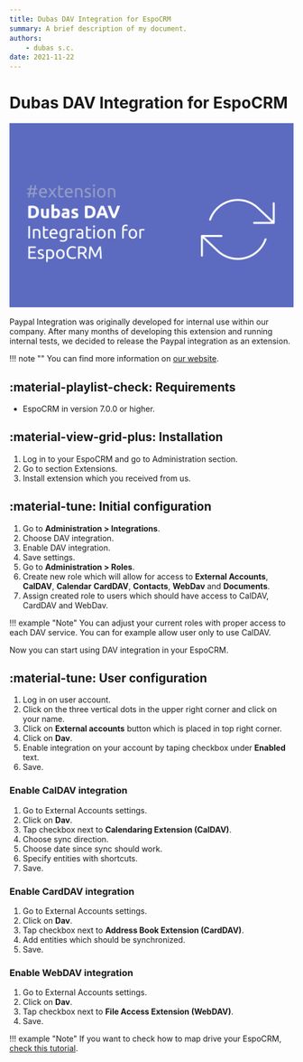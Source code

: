```yaml
---
title: Dubas DAV Integration for EspoCRM
summary: A brief description of my document.
authors:
    - dubas s.c.
date: 2021-11-22
---
```

# Dubas DAV Integration for EspoCRM
![Dubas DAV Integration for EspoCRM](../../images/dav.png)

Paypal Integration was originally developed for internal use within our company. After many months of developing this extension and running internal tests, we decided to release the Paypal integration as an extension. 

<!-- !!! tip "Purchase online"
    You can purchase this extension in our [online store](https://store.devcrm.it/product/dav/). -->

<!-- ## :material-cube-scan: Demo instance
You can check few features of this extension on our public demo. Go to [demo.devcrm.it](https://demo.devcrm.it) and login:

Username: **dav**  
Password: **dubas** -->

!!! note ""
    You can find more information on [our website](https://devcrm.it/dav).

## :material-playlist-check:  Requirements
- EspoCRM in version 7.0.0 or higher.

## :material-view-grid-plus: Installation
1.	Log in to your EspoCRM and go to Administration section.
2.	Go to section Extensions.
3. Install extension which you received from us.

## :material-tune: Initial configuration
1.	Go to **Administration > Integrations**.
2.	Choose DAV integration.
3.	Enable DAV integration.
4.	Save settings.
5.  Go to **Administration > Roles**.
6.  Create new role which will allow for access to **External Accounts**, **CalDAV**, **Calendar** **CardDAV**, **Contacts**, **WebDav** and **Documents**.
7.  Assign created role to users which should have access to CalDAV, CardDAV and WebDav. 

!!! example "Note"
    You can adjust your current roles with proper access to each DAV service. You can for example allow user only to use CalDAV.

Now you can start using DAV integration in your EspoCRM.

## :material-tune: User configuration
1. Log in on user account.
2. Click on the three vertical dots in the upper right corner and click on your name.
3. Click on **External accounts** button which is placed in top right corner.
4. Click on **Dav**.
5. Enable integration on your account by taping checkbox under **Enabled** text.
6. Save.

### Enable CalDAV integration
1. Go to External Accounts settings.
2. Click on **Dav**.
3. Tap checkbox next to **Calendaring Extension (CalDAV)**.
4. Choose sync direction.
5. Choose date since sync should work.
6. Specify entities with shortcuts.
7. Save.

### Enable CardDAV integration
1. Go to External Accounts settings.
2. Click on **Dav**.
3. Tap checkbox next to **Address Book Extension (CardDAV)**.
4. Add entities which should be synchronized.
5. Save.

### Enable WebDAV integration
1. Go to External Accounts settings.
2. Click on **Dav**.
3. Tap checkbox next to **File Access Extension (WebDAV)**.
4. Save.

!!! example "Note"
    If you want to check how to map drive your EspoCRM, [check this tutorial](./webdav/#how-to-map-drive-espocrm-in-windows).